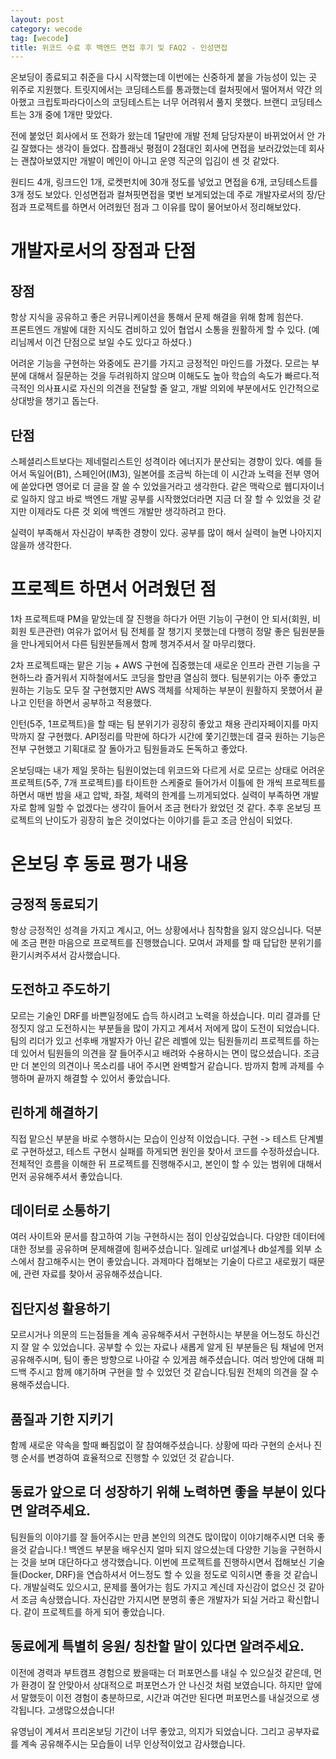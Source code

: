 ```yaml
---
layout: post
category: wecode
tag: [wecode]
title: 위코드 수료 후 백엔드 면접 후기 및 FAQ2 - 인성면접
---
```


온보딩이 종료되고 취준을 다시 시작했는데 이번에는 신중하게 붙을 가능성이 있는 곳 위주로 지원했다. 트릿지에서는 코딩테스트를 통과했는데 컬처핏에서 떨어져서 약간 의아했고 크립토파라다이스의 코딩테스트는 너무 어려워서 풀지 못했다. 브랜디 코딩테스트는 3개 중에 1개만 맞았다.

전에 붙었던 회사에서 또 전화가 왔는데 1달만에 개발 전체 담당자분이 바뀌었어서 안 가길 잘했다는 생각이 들었다. 잡플래닛 평점이 2점대인 회사에 면접을 보러갔었는데 회사는 괜찮아보였지만 개발이 메인이 아니고 운영 직군의 입김이 센 것 같았다. 

원티드 4개, 링크드인 1개, 로켓펀치에 30개 정도를 넣었고 면접을 6개, 코딩테스트를 3개 정도 보았다.
인성면접과 컬쳐핏면접을 몇번 보게되었는데 주로 개발자로서의 장/단점과 프로젝트를 하면서 어려웠던 점과 그 이유를 많이 물어보아서 정리해보았다.

# 개발자로서의 장점과 단점

## 장점
항상 지식을 공유하고 좋은 커뮤니케이션을 통해서 문제 해결을 위해 함께 힘쓴다.  
프론트엔드 개발에 대한 지식도 겸비하고 있어 협업시 소통을 원활하게 할 수 있다. (예리님께서 이건 단점으로 보일 수도 있다고 하셨다.)

어려운 기능을 구현하는 와중에도 끈기를 가지고 긍정적인 마인드를 가졌다. 모르는 부분에 대해서 질문하는 것을 두려워하지 않으며 이해도도 높아 학습의 속도가 빠르다.적극적인 의사표시로 자신의 의견을 전달할 줄 알고, 개발 의외에 부분에서도 인간적으로 상대방을 챙기고 돕는다.

## 단점
스페셜리스트보다는 제네럴리스트인 성격이라 에너지가 분산되는 경향이 있다. 예를 들어서 독일어(B1), 스페인어(IM3), 일본어를 조금씩 하는데 이 시간과 노력을 전부 영어에 쏟았다면 영어로 더 글을 잘 쓸 수 있었을거라고 생각한다. 같은 맥락으로 웹디자이너로 일하지 않고 바로 백엔드 개발 공부를 시작했었더라면 지금 더 잘 할  수 있었을 것  같지만 이제라도 다른 것 외에 백엔드 개발만 생각하려고 한다.

실력이 부족해서 자신감이 부족한 경향이 있다. 공부를 많이 해서 실력이 늘면 나아지지 않을까 생각한다.

# 프로젝트 하면서 어려웠던 점

1차 프로젝트때 PM을 맡았는데 잘 진행을 하다가 어떤 기능이 구현이 안 되서(회원, 비회원 토큰관련) 여유가 없어서 팀 전체를 잘 챙기지 못했는데 다행히 정말 좋은 팀원분들을 만나게되어서 다른 팀원분들께서 함께 챙겨주셔서 잘 마무리했다.  

2차 프로젝트때는 맡은 기능 + AWS 구현에 집중했는데 새로운 인프라 관련 기능을 구현하느라 즐거워서 지하철에서도 코딩을 할만큼 열심히 했다. 팀분위기는 아주 좋았고 원하는 기능도 모두 잘 구현했지만 AWS 객체를 삭제하는 부분이 원활하지 못했어서 끝나고 인턴을 하면서 공부하고 적용했다.  

인턴(5주, 1프로젝트)을 할 때는 팀 분위기가 굉장히 좋았고 채용 관리자페이지를 마지막까지 잘 구현했다. API정리를 막판에 하다가 시간에 쫓기긴했는데 결국 원하는 기능은 전부 구현했고 기획대로 잘 돌아가고 팀원들과도 돈독하고 좋았다. 

온보딩때는 내가 제일 못하는 팀원이었는데 위코드와 다르게 서로 모르는 상태로 어려운 프로젝트(5주, 7개 프로젝트)를 타이트한 스케줄로 들어가서 이틀에 한 개씩 프로젝트를 하면서 매번 밤을 새고 압박, 좌절, 체력의 한계를 느끼게되었다. 실력이 부족하면 개발자로 함께 일할 수 없겠다는 생각이
들어서 조금 현타가 왔었던 것 같다. 추후 온보딩 프로젝트의 난이도가 굉장히 높은 것이었다는 이야기를 듣고 조금 안심이 되었다.

# 온보딩 후 동료 평가 내용

## 긍정적 동료되기 

항상 긍정적인 성격을 가지고 계시고, 어느 상황에서나 침착함을 잃지 않으십니다. 덕분에 조금 편한 마음으로 프로젝트를 진행했습니다.
모여서 과제를 할 때 답답한 분위기를 환기시켜주셔서 감사했습니다.

## 도전하고 주도하기

모르는 기술인 DRF를 바쁜일정에도 습득 하시려고 노력을 하셨습니다. 미리 결과를 단정짓지 않고 도전하시는 부분들을 많이 가지고 계셔서 저에게 많이 도전이 되었습니다. 팀의 리더가 있고 선후배 개발자가 아닌 같은 레벨에 있는 팀원들끼리 프로젝트를 하는데 있어서 팀원들의 의견을 잘 들어주시고 배려와 수용하시는 면이 많으셨습니다. 조금만 더 본인의 의견이나 목소리를 내어 주시면 완벽할거 같습니다. 밤까지 함께 과제를 수행하며 끝까지 해결할 수 있어서 좋았습니다.

## 린하게 해결하기

직접 맡으신 부분을 바로 수행하시는 모습이 인상적 이었습니다.
구현 -> 테스트 단계별로 구현하셨고, 테스트 구현시 실패를 하게되면 원인을 찾아서 코드를 수정하셨습니다.
전체적인 흐름을 이해한 뒤 프로젝트를 진행해주시고, 본인이 할 수 있는 범위에 대해서 먼저 공유해주셔서 좋았습니다.

## 데이터로 소통하기

여러 사이트와 문서를 참고하여 기능 구현하시는 점이 인상깊었습니다. 다양한 데이터에 대한 정보를 공유하며 문제해결에 힘써주셨습니다.
일례로 url설계나 db설계를 외부 소스에서 참고해주시는 면이 좋았습니다. 과제마다 접해보는 기술이 다르고 새로웠기 때문에, 관련 자료를 찾아서 공유해주셨습니다.

## 집단지성 활용하기

모르시거나 의문의 드는점들을 계속 공유해주셔서 구현하시는 부분을 어느정도 하신건지 잘 알 수 있었습니다. 공부할 수 있는 자료나 새롭게 알게 된 부분들은 팀 채널에 먼저 공유해주시며, 팀이 좋은 방향으로 나아갈 수 있게끔 해주셨습니다. 여러 방안에 대해 피드백 주시고 함께 얘기하며 구현을 할 수 있었던 것 같습니다.팀원 전체의 의견을 잘 수용해주셨습니다.

## 품질과 기한 지키기

함께 새로운 약속을 할때 빠짐없이 잘 참여해주셨습니다.
상황에 따라 구현의 순서나 진행 순서를 변경하여 효율적으로 진행할 수 있었던 것 같습니다.

## 동료가 앞으로 더 성장하기 위해 노력하면 좋을 부분이 있다면 알려주세요.

팀원들의 이야기를 잘 들어주시는 만큼 본인의 의견도 많이많이 이야기해주시면 더욱 좋을것 같습니다.! 
백엔드 부분을 배우신지 얼마 되지 않으셨는데 다양한 기능을 구현하시는 것을 보며 대단하다고 생각했습니다.
이번에 프로젝트를 진행하시면서 접해보신 기술들(Docker, DRF)을 연습하셔서 어느정도 할 수 있을 정도로 익히시면 좋을 것 같습니다.
개발실력도 있으시고, 문제를 풀어가는 힘도 가지고 계신데 자신감이 없으신 것 같아서 조금 속상했습니다. 자신감만 가지시면 분명히 좋은 개발자가 되실 거라고 확신합니다. 같이 프로젝트를 하게 되어 좋았습니다.

## 동료에게 특별히 응원/ 칭찬할 말이 있다면 알려주세요.

이전에 경력과 부트캠프 경험으로 봤을때는 더 퍼포먼스를 내실 수 있으실것 같은데, 먼가 환경이 잘 안맞아서 상대적으로 퍼포먼스가 안 나신것 처럼 보였습니다. 하지만 앞에서 말했듯이 이전 경험이 충분하므로, 시간과 여건만 된다면 퍼포먼스를 내실것으로 생각됩니다.
고생많으셨습니다!

유영님이 계셔서 프리온보딩 기간이 너무 좋았고, 의지가 되었습니다. 
그리고 공부자료를 계속 공유해주시는 모습들이 너무 인상적이었고 감사했습니다.